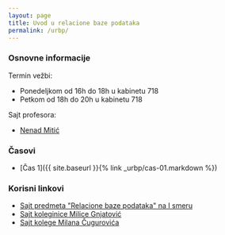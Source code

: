 ```yaml
---
layout: page
title: Uvod u relacione baze podataka
permalink: /urbp/
---
```


### Osnovne informacije

Termin vežbi:
- Ponedeljkom od 16h do 18h u kabinetu 718
- Petkom od 18h do 20h u kabinetu 718

Sajt profesora:
- [Nenad Mitić](http://poincare.matf.bg.ac.rs/~nenad.mitic/)

### Časovi
- [Čas 1]({{ site.baseurl }}{% link _urbp/cas-01.markdown %})

### Korisni linkovi
- [Sajt predmeta "Relacione baze podataka" na I smeru](https://www.bazepodataka.matf.bg.ac.rs/RelacioneBazePodataka.html)
- [Sajt koleginice Milice Gnjatović](https://milicagnjatovic.github.io/)
- [Sajt kolege Milana Čugurovića](http://poincare.matf.bg.ac.rs/~milan.cugurovic/urbp.html)
